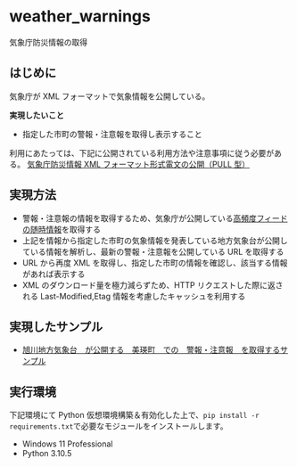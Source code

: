 # weather_warnings

気象庁防災情報の取得

## はじめに

気象庁が XML フォーマットで気象情報を公開している。

**実現したいこと**

- 指定した市町の警報・注意報を取得し表示すること

利用にあたっては、下記に公開されている利用方法や注意事項に従う必要がある。
[気象庁防災情報 XML フォーマット形式電文の公開（PULL 型）](https://xml.kishou.go.jp/xmlpull.html)

## 実現方法

- 警報・注意報の情報を取得するため、気象庁が公開している[高頻度フィードの随時情報](https://www.data.jma.go.jp/developer/xml/feed/extra.xml)を取得する
- 上記を情報から指定した市町の気象情報を発表している地方気象台が公開している情報を解析し、最新の警報・注意報を公開している URL を取得する
- URL から再度 XML を取得し、指定した市町の情報を確認し、該当する情報があれば表示する
- XML のダウンロード量を極力減らずため、HTTP リクエストした際に返される Last-Modified,Etag 情報を考慮したキャッシュを利用する

## 実現したサンプル

- [旭川地方気象台　が公開する　美瑛町　での　警報・注意報　を取得するサンプル](https://github.com/aktnk/weather_warnings/tree/main/samples/sample_BieiTown)

## 実行環境

下記環境にて Python 仮想環境構築＆有効化した上で、`pip install -r requirements.txt`で必要なモジュールをインストールします。

- Windows 11 Professional
- Python 3.10.5
